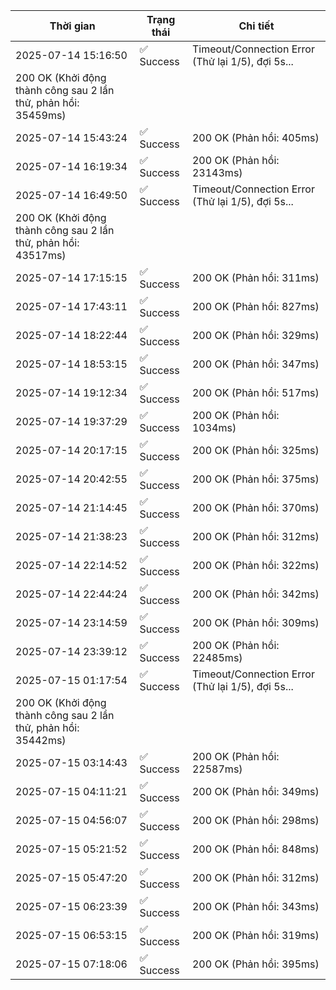 | Thời gian | Trạng thái | Chi tiết |
|---|---|---|
| 2025-07-14 15:16:50 | ✅ Success | Timeout/Connection Error (Thử lại 1/5), đợi 5s...
200 OK (Khởi động thành công sau 2 lần thử, phản hồi: 35459ms) |
| 2025-07-14 15:43:24 | ✅ Success | 200 OK (Phản hồi: 405ms) |
| 2025-07-14 16:19:34 | ✅ Success | 200 OK (Phản hồi: 23143ms) |
| 2025-07-14 16:49:50 | ✅ Success | Timeout/Connection Error (Thử lại 1/5), đợi 5s...
200 OK (Khởi động thành công sau 2 lần thử, phản hồi: 43517ms) |
| 2025-07-14 17:15:15 | ✅ Success | 200 OK (Phản hồi: 311ms) |
| 2025-07-14 17:43:11 | ✅ Success | 200 OK (Phản hồi: 827ms) |
| 2025-07-14 18:22:44 | ✅ Success | 200 OK (Phản hồi: 329ms) |
| 2025-07-14 18:53:15 | ✅ Success | 200 OK (Phản hồi: 347ms) |
| 2025-07-14 19:12:34 | ✅ Success | 200 OK (Phản hồi: 517ms) |
| 2025-07-14 19:37:29 | ✅ Success | 200 OK (Phản hồi: 1034ms) |
| 2025-07-14 20:17:15 | ✅ Success | 200 OK (Phản hồi: 325ms) |
| 2025-07-14 20:42:55 | ✅ Success | 200 OK (Phản hồi: 375ms) |
| 2025-07-14 21:14:45 | ✅ Success | 200 OK (Phản hồi: 370ms) |
| 2025-07-14 21:38:23 | ✅ Success | 200 OK (Phản hồi: 312ms) |
| 2025-07-14 22:14:52 | ✅ Success | 200 OK (Phản hồi: 322ms) |
| 2025-07-14 22:44:24 | ✅ Success | 200 OK (Phản hồi: 342ms) |
| 2025-07-14 23:14:59 | ✅ Success | 200 OK (Phản hồi: 309ms) |
| 2025-07-14 23:39:12 | ✅ Success | 200 OK (Phản hồi: 22485ms) |
| 2025-07-15 01:17:54 | ✅ Success | Timeout/Connection Error (Thử lại 1/5), đợi 5s...
200 OK (Khởi động thành công sau 2 lần thử, phản hồi: 35442ms) |
| 2025-07-15 03:14:43 | ✅ Success | 200 OK (Phản hồi: 22587ms) |
| 2025-07-15 04:11:21 | ✅ Success | 200 OK (Phản hồi: 349ms) |
| 2025-07-15 04:56:07 | ✅ Success | 200 OK (Phản hồi: 298ms) |
| 2025-07-15 05:21:52 | ✅ Success | 200 OK (Phản hồi: 848ms) |
| 2025-07-15 05:47:20 | ✅ Success | 200 OK (Phản hồi: 312ms) |
| 2025-07-15 06:23:39 | ✅ Success | 200 OK (Phản hồi: 343ms) |
| 2025-07-15 06:53:15 | ✅ Success | 200 OK (Phản hồi: 319ms) |
| 2025-07-15 07:18:06 | ✅ Success | 200 OK (Phản hồi: 395ms) |
